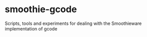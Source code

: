 # smoothie-gcode
Scripts, tools and experiments for dealing with the Smoothieware implementation of gcode
